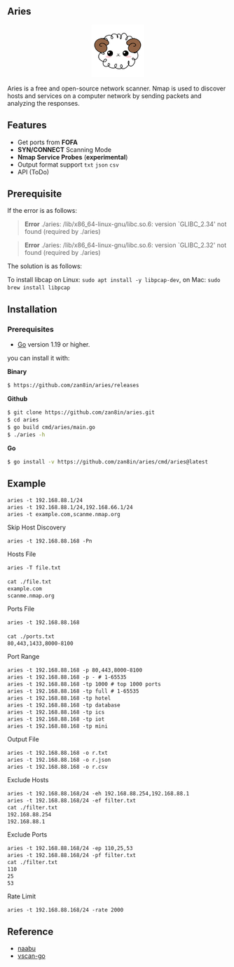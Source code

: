## Aries 

<p align="center">
    <img width="120" src="image/aries.png"/>
<p>

Aries  is a free and open-source network scanner. Nmap is used to discover hosts and services on a computer network by sending packets and analyzing the responses.

## Features
- Get ports from **FOFA** 
- **SYN/CONNECT** Scanning Mode
- **Nmap Service Probes** (**experimental**)
- Output format support `txt` `json` `csv`
- API (ToDo)

## Prerequisite
If the error is as follows:
> **Error** ./aries: /lib/x86_64-linux-gnu/libc.so.6: version `GLIBC_2.34' not found (required by ./aries)

> **Error** ./aries: /lib/x86_64-linux-gnu/libc.so.6: version `GLIBC_2.32' not found (required by ./aries)

The solution is as follows:

To install libcap on Linux: `sudo apt install -y libpcap-dev`, on Mac: `sudo brew install libpcap`

## Installation

### Prerequisites

- [Go](https://go.dev/) version 1.19 or higher.

you can install it with:

**Binary**
```sh
$ https://github.com/zan8in/aries/releases
```

**Github**
```sh
$ git clone https://github.com/zan8in/aries.git
$ cd aries
$ go build cmd/aries/main.go
$ ./aries -h
```

**Go**
```sh
$ go install -v https://github.com/zan8in/aries/cmd/aries@latest
```

## Example

```
aries -t 192.168.88.1/24
aries -t 192.168.88.1/24,192.168.66.1/24
aries -t example.com,scanme.nmap.org
```
Skip Host Discovery
```
aries -t 192.168.88.168 -Pn
```

Hosts File
```
aries -T file.txt

cat ./file.txt
example.com
scanme.nmap.org
```

Ports File
```
aries -t 192.168.88.168

cat ./ports.txt
80,443,1433,8000-8100
```

Port Range
```
aries -t 192.168.88.168 -p 80,443,8000-8100
aries -t 192.168.88.168 -p - # 1-65535
aries -t 192.168.88.168 -tp 1000 # top 1000 ports
aries -t 192.168.88.168 -tp full # 1-65535
aries -t 192.168.88.168 -tp hotel
aries -t 192.168.88.168 -tp database
aries -t 192.168.88.168 -tp ics
aries -t 192.168.88.168 -tp iot
aries -t 192.168.88.168 -tp mini
```

Output File
```
aries -t 192.168.88.168 -o r.txt
aries -t 192.168.88.168 -o r.json
aries -t 192.168.88.168 -o r.csv
```

Exclude Hosts
```
aries -t 192.168.88.168/24 -eh 192.168.88.254,192.168.88.1
aries -t 192.168.88.168/24 -ef filter.txt
cat ./filter.txt
192.168.88.254
192.168.88.1
```

Exclude Ports
```
aries -t 192.168.88.168/24 -ep 110,25,53
aries -t 192.168.88.168/24 -pf filter.txt
cat ./filter.txt
110
25
53
```

Rate Limit
```
aries -t 192.168.88.168/24 -rate 2000
```


## Reference
- [naabu](https://github.com/projectdiscovery/naabu)
- [vscan-go](https://github.com/RickGray/vscan-go)